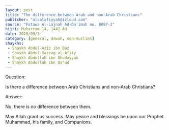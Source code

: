 ```yaml
---
layout: post
title: "The difference between Arab and non-Arab Christians"
publisher: "alsalafiyyah@icloud.com"
source: "Fatawa Al-Lajnah Ad-Da'imah no. 8097-2"
hijri: Muharram 14, 1442 AH
date: 2020/09/3
category: [general, dawah, non-muslims]
shaykhs: 
 - Shaykh Abdul-Aziz ibn Baz
 - Shaykh Abdul-Razzaq al-Afify
 - Shaykh Abdullah ibn Ghudayyan
 - Shaykh Abdullah ibn Qa'ud
---
```


Question:

Is there a difference between Arab Christians and non-Arab Christians? 

Answer:

No, there is no difference between them.

May Allah grant us success. May peace and blessings be upon our Prophet Muhammad, his family, and Companions.
